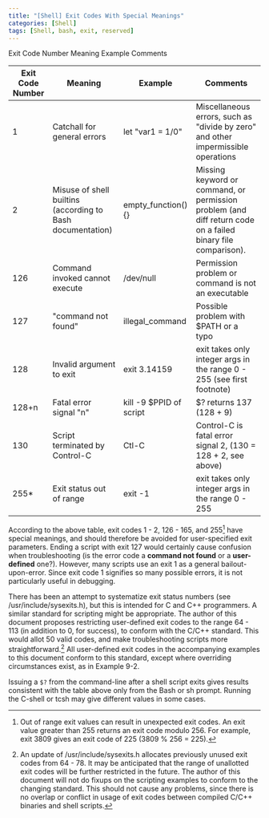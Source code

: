```yaml
---
title: "[Shell] Exit Codes With Special Meanings"
categories: [Shell]
tags: [Shell, bash, exit, reserved]
---
```




Exit Code Number    Meaning Example Comments

| Exit Code Number | Meaning | Example | Comments
|-|-|-|-|
| 1 | Catchall for general errors | let "var1 = 1/0" | Miscellaneous errors, such as "divide by zero" and other impermissible operations 
| 2 | Misuse of shell builtins (according to Bash documentation) | empty_function() {} | Missing keyword or command, or permission problem (and diff return code on a failed binary file comparison). 
| 126 | Command invoked cannot execute | /dev/null | Permission problem or command is not an executable 
| 127 | "command not found" | illegal_command | Possible problem with $PATH or a typo 
| 128 | Invalid argument to exit | exit 3.14159 | exit takes only integer args in the range 0 - 255 (see first footnote) 
| 128+n | Fatal error signal "n" | kill -9 $PPID of script | $? returns 137 (128 + 9) 
| 130 | Script terminated by Control-C | Ctl-C | Control-C is fatal error signal 2, (130 = 128 + 2, see above) 
| 255* | Exit status out of range | exit -1 | exit takes only integer args in the range 0 - 255 

According to the above table, exit codes 1 - 2, 126 - 165, and 255[^1] have special meanings, and should therefore be avoided for user-specified exit parameters. Ending a script with exit 127 would certainly cause confusion when troubleshooting (is the error code a **command not found** or a **user-defined** one?). However, many scripts use an exit 1 as a general bailout-upon-error. Since exit code 1 signifies so many possible errors, it is not particularly useful in debugging.

There has been an attempt to systematize exit status numbers (see /usr/include/sysexits.h), but this is intended for C and C++ programmers. A similar standard for scripting might be appropriate. The author of this document proposes restricting user-defined exit codes to the range 64 - 113 (in addition to 0, for success), to conform with the C/C++ standard. This would allot 50 valid codes, and make troubleshooting scripts more straightforward.[^2] All user-defined exit codes in the accompanying examples to this document conform to this standard, except where overriding circumstances exist, as in Example 9-2.

Issuing a `$?` from the command-line after a shell script exits gives results consistent with the table above only from the Bash or sh prompt. Running the C-shell or tcsh may give different values in some cases.

[^1]: Out of range exit values can result in unexpected exit codes. An exit value greater than 255 returns an exit code modulo 256. For example, exit 3809 gives an exit code of 225 (3809 % 256 = 225).
[^2]: An update of /usr/include/sysexits.h allocates previously unused exit codes from 64 - 78. It may be anticipated that the range of unallotted exit codes will be further restricted in the future. The author of this document will not do fixups on the scripting examples to conform to the changing standard. This should not cause any problems, since there is no overlap or conflict in usage of exit codes between compiled C/C++ binaries and shell scripts.